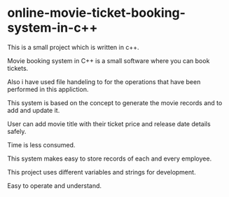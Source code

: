 # online-movie-ticket-booking-system-in-c++
  
This is a small project which is written in c++.

Movie booking system in C++ is a small software where you can book tickets.

Also i have used file handeling to for the operations that have been performed in this appliction.

This system is based on the concept to generate the movie records and to add and update it.

User can add movie title with their ticket price and release date details safely.

Time is less consumed.

This system makes easy to store records of each and every employee.

This project uses different variables and strings for development.

Easy to operate and understand.
